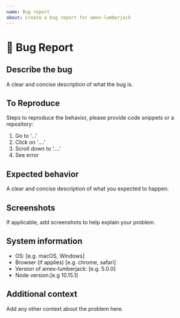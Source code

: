 ```yaml
---
name: Bug report
about: Create a bug report for amex-lumberjack
---
```


# 🐞 Bug Report

## Describe the bug

A clear and concise description of what the bug is.

## To Reproduce

Steps to reproduce the behavior, please provide code snippets or a repository:

1. Go to '...'
2. Click on '....'
3. Scroll down to '....'
4. See error

## Expected behavior

A clear and concise description of what you expected to happen.

## Screenshots

If applicable, add screenshots to help explain your problem.

## System information

- OS: [e.g. macOS, Windows]
- Browser (if applies) [e.g. chrome, safari]
- Version of amex-lumberjack: [e.g. 5.0.0]
- Node version:[e.g 10.15.1]

## Additional context

Add any other context about the problem here.
